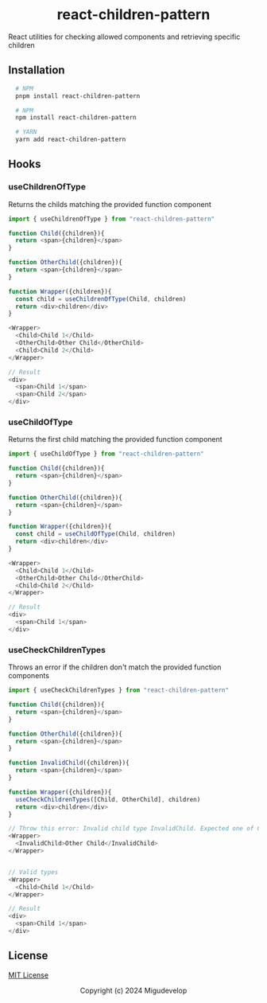 <div align="center">

# react-children-pattern

</div>

React utilities for checking allowed components and retrieving specific children

## Installation

```sh
  # NPM
  pnpm install react-children-pattern

  # NPM
  npm install react-children-pattern

  # YARN
  yarn add react-children-pattern
```

## Hooks

### useChildrenOfType

Returns the childs matching the provided function component

```ts
import { useChildrenOfType } from "react-children-pattern"

function Child({children}){
  return <span>{children}</span>
}

function OtherChild({children}){
  return <span>{children}</span>
}

function Wrapper({children}){
  const child = useChildrenOfType(Child, children)
  return <div>children</div>
}

<Wrapper>
  <Child>Child 1</Child>
  <OtherChild>Other Child</OtherChild>
  <Child>Child 2</Child>
</Wrapper>

// Result
<div>
  <span>Child 1</span>
  <span>Child 2</span>
</div>
```

### useChildOfType

Returns the first child matching the provided function component

```ts
import { useChildOfType } from "react-children-pattern"

function Child({children}){
  return <span>{children}</span>
}

function OtherChild({children}){
  return <span>{children}</span>
}

function Wrapper({children}){
  const child = useChildOfType(Child, children)
  return <div>children</div>
}

<Wrapper>
  <Child>Child 1</Child>
  <OtherChild>Other Child</OtherChild>
  <Child>Child 2</Child>
</Wrapper>

// Result
<div>
  <span>Child 1</span>
</div>
```

### useCheckChildrenTypes

Throws an error if the children don't match the provided function components

```ts
import { useCheckChildrenTypes } from "react-children-pattern"

function Child({children}){
  return <span>{children}</span>
}

function OtherChild({children}){
  return <span>{children}</span>
}

function InvalidChild({children}){
  return <span>{children}</span>
}

function Wrapper({children}){
  useCheckChildrenTypes([Child, OtherChild], children)
  return <div>children</div>
}

// Throw this error: Invalid child type InvalidChild. Expected one of Child, OtherChild.
<Wrapper>
  <InvalidChild>Other Child</InvalidChild>
</Wrapper>


// Valid types
<Wrapper>
  <Child>Child 1</Child>
</Wrapper>

// Result
<div>
  <span>Child 1</span>
</div>
```

## License

[MIT License](/LICENSE)

<div align="center">

Copyright (c) 2024 Migudevelop

</div>
